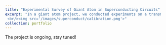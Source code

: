```yaml
---
title: "Experimental Survey of Giant Atom in Superconducting Circuits"
excerpt: "In a giant atom project, we conducted experiments on a transmon qubit capacitively coupled at two distinct points to a coplanar waveguide. I calibrated the transmon frequency and analyzed its relationship with the Z line bias using dispersive readout techniques in this ongoing project.
 <br/><img src='/images/superconduct/calibration.png'>"
collection: portfolio
---
```


The project is ongoing, stay tuned!